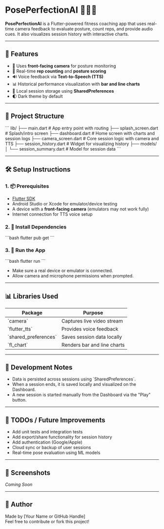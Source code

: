 # PosePerfectionAI 🧘‍♀️📱

**PosePerfectionAI** is a Flutter-powered fitness coaching app that uses real-time camera feedback to evaluate posture, count reps, and provide audio cues. It also visualizes session history with interactive charts.

---

## 🚀 Features

- 📸 Uses **front-facing camera** for posture monitoring  
- 🧠 Real-time **rep counting** and **posture scoring**  
- 🔊 Voice feedback via **Text-to-Speech (TTS)**  
- 📊 Historical performance visualization with **bar and line charts**  
- 💾 Local session storage using **SharedPreferences**  
- 🌓 Dark theme by default  

---

## 📂 Project Structure

\`\`\`
lib/
├── main.dart                # App entry point with routing
├── splash_screen.dart       # Splash/intro screen
├── dashboard.dart           # Home screen with charts and session logs
├── camera_screen.dart       # Core session logic with camera and TTS
├── session_history.dart     # Widget for visualizing history
├── models/
│   └── session_summary.dart # Model for session data
\`\`\`

---

## 🛠️ Setup Instructions

### 1. 📦 Prerequisites

- [Flutter SDK](https://docs.flutter.dev/get-started/install)
- Android Studio or Xcode for emulator/device testing
- A device with a **front-facing camera** (emulators may not work fully)
- Internet connection for TTS voice setup

### 2. 🧱 Install Dependencies

\`\`\`bash
flutter pub get
\`\`\`

### 3. 📱 Run the App

\`\`\`bash
flutter run
\`\`\`

- Make sure a real device or emulator is connected.
- Allow camera and microphone permissions when prompted.

---

## 📊 Libraries Used

| Package              | Purpose                        |
|----------------------|--------------------------------|
| \`camera\`             | Captures live video stream     |
| \`flutter_tts\`        | Provides voice feedback        |
| \`shared_preferences\` | Saves session data locally     |
| \`fl_chart\`           | Renders bar and line charts    |

---

## 🧪 Development Notes

- Data is persisted across sessions using \`SharedPreferences\`.
- When a session ends, it is saved locally and visualized on the Dashboard.
- A new session is started manually from the Dashboard via the "Play" button.

---

## 🧹 TODOs / Future Improvements

- Add unit tests and integration tests  
- Add export/share functionality for session history  
- Add authentication (Google/Apple)  
- Cloud sync or backup of user sessions  
- Real-time pose evaluation using ML models

---

## 📸 Screenshots

*Coming Soon*

---

## 👤 Author

Made by [Your Name or GitHub Handle]  
Feel free to contribute or fork this project!
